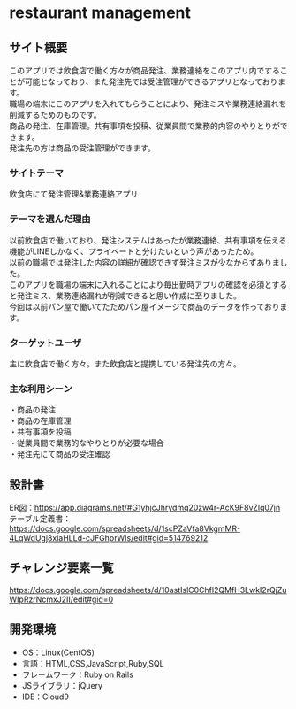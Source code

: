 # restaurant management

## サイト概要
このアプリでは飲食店で働く方々が商品発注、業務連絡をこのアプリ内ですることが可能となっており、また発注先では受注管理ができるアプリとなっております。<br>
職場の端末にこのアプリを入れてもらうことにより、発注ミスや業務連絡漏れを削減するためのものです。<br>
商品の発注、在庫管理。共有事項を投稿、従業員間で業務的内容のやりとりができます。<br>
発注先の方は商品の受注管理ができます。

### サイトテーマ
飲食店にて発注管理&業務連絡アプリ

### テーマを選んだ理由
以前飲食店で働いており、発注システムはあったが業務連絡、共有事項を伝える機能がLINEしかなく、プライベートと分けたいという声があったため。<br>
以前の職場では発注した内容の詳細が確認できず発注ミスが少なからずありました。<br>
このアプリを職場の端末に入れることにより毎出勤時アプリの確認を必須とすると発注ミス、業務連絡漏れが削減できると思い作成に至りました。<br>
今回は以前パン屋で働いてたためパン屋イメージで商品のデータを作っております。

### ターゲットユーザ
主に飲食店で働く方々。また飲食店と提携している発注先の方々。

### 主な利用シーン
・商品の発注<br>
・商品の在庫管理<br>
・共有事項を投稿<br>
・従業員間で業務的なやりとりが必要な場合<br>
・発注先にて商品の受注確認

## 設計書
ER図：https://app.diagrams.net/#G1yhjcJhrydmq20zw4r-AcK9F8vZlq07jn<br>
テーブル定義書：https://docs.google.com/spreadsheets/d/1scPZaVfa8VkgmMR-4LqWdUgj8xiaHLLd-cJFGhprWIs/edit#gid=514769212

## チャレンジ要素一覧
https://docs.google.com/spreadsheets/d/10astIslC0Chfl2QMfH3LwkI2rQjZuWIpRzrNcmxJ2II/edit#gid=0

## 開発環境
- OS：Linux(CentOS)
- 言語：HTML,CSS,JavaScript,Ruby,SQL
- フレームワーク：Ruby on Rails
- JSライブラリ：jQuery
- IDE：Cloud9